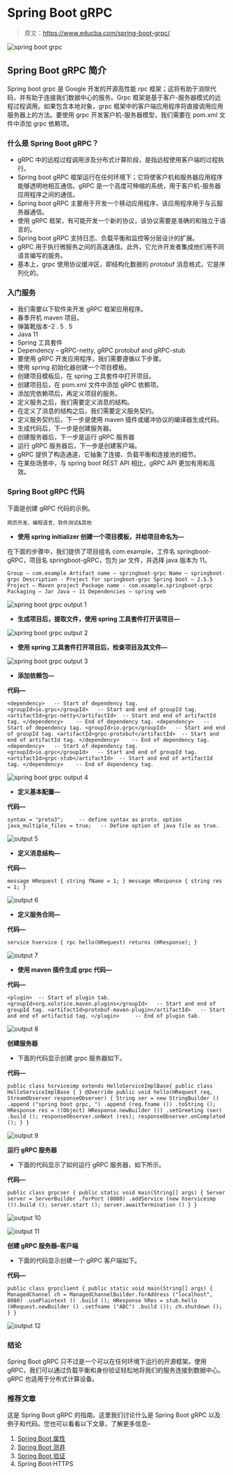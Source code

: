# Spring Boot gRPC

> 原文：<https://www.educba.com/spring-boot-grpc/>

![spring boot grpc](img/4e86631bb6f776410b75ff15570f500a.png)



## Spring Boot gRPC 简介

Spring boot grpc 是 Google 开发的开源高性能 rpc 框架；这将有助于消除代码，并有助于连接我们数据中心的服务。Grpc 框架是基于客户-服务器模式的远程过程调用。如果包含本地对象，grpc 框架中的客户端应用程序将直接调用应用服务器上的方法。要使用 grpc 开发客户机-服务器模型，我们需要在 pom.xml 文件中添加 grpc 依赖项。

### 什么是 Spring Boot gRPC？

*   gRPC 中的远程过程调用涉及分布式计算阶段，是指远程使用客户端的过程执行。
*   Spring boot gRPC 框架运行在任何环境下；它将使客户机和服务器应用程序能够透明地相互通信。gRPC 是一个高度可伸缩的系统，用于客户机-服务器应用程序之间的通信。
*   Spring boot gRPC 主要用于开发一个移动应用程序，该应用程序用于与云服务器通信。
*   使用 gRPC 框架，有可能开发一个新的协议，该协议需要是准确的和独立于语言的。
*   Spring boot gRPC 支持日志、负载平衡和监控等分层设计的扩展。
*   gRPC 用于执行微服务之间的高速通信。此外，它允许开发者集成他们用不同语言编写的服务。
*   基本上，grpc 使用协议缓冲区，即结构化数据的 protobuf 消息格式，它是序列化的。

### 入门服务

*   我们需要以下软件来开发 gRPC 框架应用程序。
*   春季开机 maven 项目。
*   弹簧靴版本–2 . 5 . 5
*   Java 11
*   Spring 工具套件
*   Dependency – gRPC-netty, gRPC protobuf and gRPC-stub
*   要使用 gRPC 开发应用程序，我们需要遵循以下步骤。
*   使用 spring 初始化器创建一个项目模板。
*   创建项目模板后，在 spring 工具套件中打开项目。
*   创建项目后，在 pom.xml 文件中添加 gRPC 依赖项。
*   添加完依赖项后，再定义项目的服务。
*   定义服务之后，我们需要定义消息的结构。
*   在定义了消息的结构之后，我们需要定义服务契约。
*   定义服务契约后，下一步是使用 maven 插件或缓冲协议的编译器生成代码。
*   生成代码后，下一步是创建服务器。
*   创建服务器后，下一步是运行 gRPC 服务器
*   运行 gRPC 服务器后，下一步是创建客户端。
*   gRPC 提供了构造通道，它抽象了连接、负载平衡和连接池的细节。
*   在某些场景中，与 spring boot REST API 相比，gRPC API 更加有用和高效。

### Spring Boot gRPC 代码

下面是创建 gRPC 代码的示例。

<small>网页开发、编程语言、软件测试&其他</small>

*   **使用 spring initializer 创建一个项目模板，并给项目命名为—**

在下面的步骤中，我们提供了项目组名 com.example，工件名 springboot-gRPC，项目名 springboot-gRPC，包为 jar 文件，并选择 java 版本为 11。

`Group – com.example
Artifact name – springboot-grpc
Name – springboot-grpc
Description - Project for springboot-grpc
Spring boot – 2.5.5
Project – Maven project
Package name - com.example.springboot-grpc
Packaging – Jar
Java – 11
Dependencies – spring web`

![spring boot grpc output 1](img/d39ada6a39028e0f4c0b7da6787f04ba.png)



*   **生成项目后，提取文件，使用 spring 工具套件打开该项目—**

![spring boot grpc output 2](img/ca4c0789abb473514888195f150c7fac.png)



*   **使用 spring 工具套件打开项目后，检查项目及其文件—**

![spring boot grpc output 3](img/c26b4acd0d6539463dab6236642adc35.png)



*   **添加依赖包—**

**代码—**

`<dependency>   -- Start of dependency tag.
<groupId>io.grpc</groupId>   -- Start and end of groupId tag.
<artifactId>grpc-netty</artifactId>  -- Start and end of artifactId tag.
</dependency>    -- End of dependency tag.
<dependency>   -- Start of dependency tag.
<groupId>io.grpc</groupId>   -- Start and end of groupId tag.
<artifactId>grpc-protobuf</artifactId>  -- Start and end of artifactId tag.
</dependency>    -- End of dependency tag.
<dependency>   -- Start of dependency tag.
<groupId>io.grpc</groupId>   -- Start and end of groupId tag.
<artifactId>grpc-stub</artifactId>  -- Start and end of artifactId tag.
</dependency>    -- End of dependency tag.`

![spring boot grpc output 4](img/0a93e77ae7e618cfd0bfc3a4e3167819.png)



*   **定义基本配置—**

**代码—**

`syntax = "proto3";     -- define syntax as proto.
option java_multiple_files = true;   -- Define option of java file as true.`

![output 5](img/c8a4e11cc57d30cdc70fea1a476a8244.png)



*   **定义消息结构—**

**代码—**

`message HRequest
{
string fName = 1;
}
message HResponse
{
string res = 1;
}`

![output 6](img/6512c94af967e6125af2ca9b2df6bb00.png)



*   **定义服务合同—**

**代码—**

`service hservice
{
rpc hello(HRequest) returns (HResponse);
}`

![output 7](img/e8ee9c79b4037c5790b6e72798d0fa55.png)



*   **使用 maven 插件生成 grpc 代码—**

**代码—**

`<plugin>  -- Start of plugin tab.
<groupId>org.xolstice.maven.plugins</groupId>   -- Start and end of groupId tag.
<artifactId>protobuf-maven-plugin</artifactId>   -- Start and end of artifactid tag.
</plugin>     -- End of plugin tab.`

![output 8](img/a16833f33638653b451eb2d396f8e449.png)



**创建服务器**

*   下面的代码显示创建 grpc 服务器如下。

**代码—**

`public class hsrviceimp extends HelloServiceImplBase{
public class HelloServiceImplBase {
}
@Override
public void hello(HRequest req, StreamObserver responseObserver) {
String ser = new StringBuilder ()
.append ("spring boot grpc, ")
.append (req.fname ())
.toString ();
HResponse res = ((Object) HResponse.newBuilder ())
.setGreeting (ser)
.build ();
responseObserver.onNext (res);
responseObserver.onCompleted ();
}
}`

![output 9](img/e9b7928dc172d734be9d913088e2cc92.png)



**运行 gRPC 服务器**

*   下面的代码显示了如何运行 gRPC 服务器，如下所示。

**代码—**

`public class grpcser {
public static void main(String[] args)
{
Server server = ServerBuilder
.forPort (8080)
.addService (new hserviceimp ()).build ();
server.start ();
server.awaitTermination ()
}
}`

![output 10](img/46cb8bf62f19abfa1dcf77ee49ce792c.png)



![output 11](img/dab493d545771d0e5609b5e8e308df9c.png)



**创建 gRPC 服务器–客户端**

*   下面的代码显示创建一个 gRPC 客户端如下。

**代码—**

`public class grpcclient {
public static void main(String[] args) {
ManagedChannel ch = ManagedChannelBuilder.forAddress ("localhost", 8080)
.usePlaintext ()
.build ();
HResponse hRes = stub.hello (HRequest.newBuilder ()
.setfname ("ABC")
.build ());
ch.shutdown ();
}
}`

![output 12](img/86f2d09efbd4c63c430a6f5014b3290e.png)



### 结论

Spring Boot gRPC 只不过是一个可以在任何环境下运行的开源框架。使用 gRPC，我们可以通过负载平衡和身份验证轻松地将我们的服务连接到数据中心。gRPC 也适用于分布式计算设备。

### 推荐文章

这是 Spring Boot gRPC 的指南。这里我们讨论什么是 Spring Boot gRPC 以及例子和代码。您也可以看看以下文章，了解更多信息–

1.  [Spring Boot 属性](https://www.educba.com/spring-boot-properties/)
2.  [Spring Boot 测井](https://www.educba.com/spring-boot-logging/)
3.  [Spring Boot 验证](https://www.educba.com/spring-boot-validation/)
4.  Spring Boot·HTTPS





